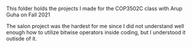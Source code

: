 This folder holds the projects I made for the COP3502C class with Arup Guha on Fall 2021

The salon project was the hardest for me since I did not understand well enough how to utilize bitwise operators inside coding, but I understood it outisde of it.

